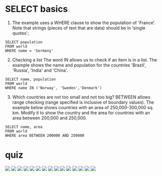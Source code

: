 # SELECT basics

1. The example uses a WHERE clause to show the population of 'France'. Note that strings (pieces of text that are data) should be in 'single quotes';

```sql=
SELECT population 
FROM world
WHERE name = 'Germany'
```
2. Checking a list The word IN allows us to check if an item is in a list. The example shows the name and population for the countries 'Brazil', 'Russia', 'India' and 'China'.

```sql=
SELECT name, population
FROM world
WHERE name IN ('Norway', 'Sweden','Denmark')
```

3. Which countries are not too small and not too big? BETWEEN allows range checking (range specified is inclusive of boundary values). The example below shows countries with an area of 250,000-300,000 sq. km. Modify it to show the country and the area for countries with an area between 200,000 and 250,000.

```sql=
SELECT name, area 
FROM world
WHERE area BETWEEN 200000 AND 250000
```

# quiz

![](https://i.imgur.com/PrnKCXn.png)
![](https://i.imgur.com/vuYqBiJ.png)
![](https://i.imgur.com/C5IMfrK.png)
![](https://i.imgur.com/1A0QliB.png)
![](https://i.imgur.com/E5BJDH2.png)
![](https://i.imgur.com/hNpCtO8.png)
![](https://i.imgur.com/kIjvWlk.png)
![](https://i.imgur.com/XhgYxvj.png)
![](https://i.imgur.com/doVMB5N.png)
![](https://i.imgur.com/WuphmPv.png)
![](https://i.imgur.com/HOYoiEA.png)
![](https://i.imgur.com/TdHOXnl.png)
![](https://i.imgur.com/eMpLabe.png)
![](https://i.imgur.com/IYJF6rv.png)
![](https://i.imgur.com/pYHg2cW.png)